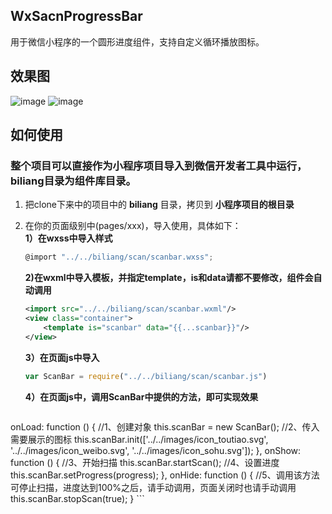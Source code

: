 ## WxSacnProgressBar
用于微信小程序的一个圆形进度组件，支持自定义循环播放图标。

## 效果图
![image](https://github.com/BiLiangLtd/WxSacnProgressBar/raw/master/demo_images/ScanBar.png)
![image](https://github.com/BiLiangLtd/WxSacnProgressBar/raw/master/demo_images/ScanAnimation.gif)
  
## 如何使用
### 整个项目可以直接作为小程序项目导入到微信开发者工具中运行，biliang目录为组件库目录。
1. 把clone下来中的项目中的 **biliang** 目录，拷贝到 **小程序项目的根目录**  
2. 在你的页面级别中(pages/xxx)，导入使用，具体如下：  
	**1）在wxss中导入样式**  
	
	```javascript
	@import "../../biliang/scan/scanbar.wxss";
	```
	  
	**2)在wxml中导入模板，并指定template，is和data请都不要修改，组件会自动调用**  
	
	```xml
	<import src="../../biliang/scan/scanbar.wxml"/>
	<view class="container">
		<template is="scanbar" data="{{...scanbar}}"/>
	</view>
	```
	  
	**3）在页面js中导入**  
	
	```javascript
	var ScanBar = require("../../biliang/scan/scanbar.js")
	```
	  
	**4）在页面js中，调用ScanBar中提供的方法，即可实现效果**  
	
	```javascript
  onLoad: function () {
    //1、创建对象
    this.scanBar = new ScanBar();
    //2、传入需要展示的图标
    this.scanBar.init(['../../images/icon_toutiao.svg', '../../images/icon_weibo.svg', '../../images/icon_sohu.svg']);
  },
  onShow: function () {
    //3、开始扫描
    this.scanBar.startScan();
    //4、设置进度
    this.scanBar.setProgress(progress);
  },
  onHide: function () {
    //5、调用该方法可停止扫描，进度达到100%之后，请手动调用，页面关闭时也请手动调用
    this.scanBar.stopScan(true);
  }
	```